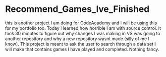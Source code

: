 # Recommend_Games_Ive_Finished
this is another project I am doing for CodeAcademy and I will be using this for my portfolio too.
Today I learned how horrible I am with source control. It took 30 minutes to figure out why changes I was making in VS was going to another repository and why a new repository wasnt made (silly of me I know).
This project is meant to ask the user to search through a data set I will make that contains games I have played and completed. Nothing fancy.
